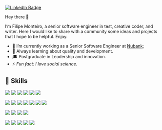 [![LinkedIn Badge](https://img.shields.io/badge/LinkedIn-Profile-informational?style=flat&logo=linkedin&logoColor=white&color=0D76A8)](https://www.linkedin.com/in/filipe-sucupira/)

Hey there 👋

I’m Filipe Monteiro, a senior software engineer in test, creative coder, and writer. Here I would like to share with a community some ideas and projects that I hope to be helpful. Enjoy.
- 🔭 I’m currently working as a Senior Software Engineer at [Nubank](https://nubank.com.br/);
- 🌱 Always learning about quality and development. 
- 🎓 Postgraduate in Leadership and innovation.
- ⚡ *Fun fact: I love social science.*

## 💼 Skills
![](https://img.shields.io/badge/Code-Java-informational?style=flat&logo=Java&logoColor=white&color=4AB197)
![](https://img.shields.io/badge/Code-Clojure-informational?style=flat&logo=Clojure&logoColor=white&color=4AB197)
![](https://img.shields.io/badge/Code-CSharp-informational?style=flat&logo=c-sharp&logoColor=white&color=4AB197)
![](https://img.shields.io/badge/Code-JavaScript-informational?style=flat&logo=JavaScript&logoColor=white&color=4AB197)
![](https://img.shields.io/badge/Code-TypeScript-informational?style=flat&logo=TypeScript&logoColor=white&color=4AB197)
![](https://img.shields.io/badge/Code-SpringBoot-informational?style=flat&logo=Spring&logoColor=white&color=4AB197)

![](https://img.shields.io/badge/Test-Cypress-informational?style=flat&logo=Cypress&logoColor=white&color=4AB197)
![](https://img.shields.io/badge/Test-Selenium-informational?style=flat&logo=Selenium&logoColor=white&color=4AB197)
![](https://img.shields.io/badge/Test-Codeceptjs-informational?style=flat&logo=Codeceptjs&logoColor=white&color=4AB197)
![](https://img.shields.io/badge/Test-Robot-informational?style=flat&logo=Robot-Framework&logoColor=white&color=4AB197)
![](https://img.shields.io/badge/Test-Etaoin-informational?style=flat&logo=Etaoin&logoColor=white&color=4AB197)
![](https://img.shields.io/badge/Test-JMeter-informational?style=flat&logo=Apache-JMeter&logoColor=white&color=4AB197)
![](https://img.shields.io/badge/Test-Postman-informational?style=flat&logo=Postman&logoColor=white&color=4AB197)

![](https://img.shields.io/badge/Database-MySQL-informational?style=flat&logo=MySQL&logoColor=white&color=4AB197)
![](https://img.shields.io/badge/Database-Oracle-informational?style=flat&logo=Oracle&logoColor=white&color=4AB197)
![](https://img.shields.io/badge/Database-Datomic-informational?style=flat&logo=Datomic&logoColor=white&color=4AB197)
![](https://img.shields.io/badge/Database-Redis-informational?style=flat&logo=Redis&logoColor=white&color=4AB197)

![](https://img.shields.io/badge/Style-CSS-informational?style=flat&logo=css3&logoColor=white&color=4AB197)
![](https://img.shields.io/badge/Tools-Jenkins-informational?style=flat&logo=jenkins&logoColor=white&color=4AB197)
![](https://img.shields.io/badge/Tools-GitHub-informational?style=flat&logo=GitHub&logoColor=white&color=4AB197)
![](https://img.shields.io/badge/Tools-Bitbucket-informational?style=flat&logo=Bitbucket&logoColor=white&color=4AB197)
![](https://img.shields.io/badge/Tools-Jira-informational?style=flat&logo=Jira-Software&logoColor=white&color=4AB197)
